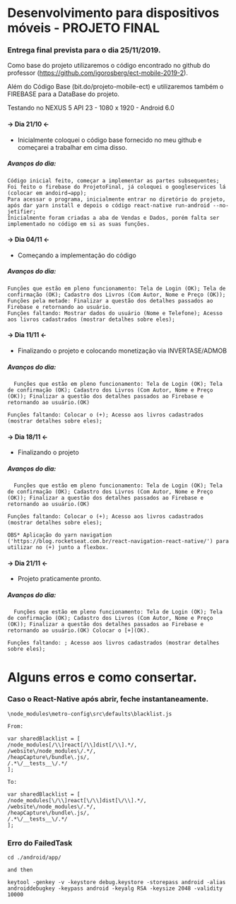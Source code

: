 # Desenvolvimento para dispositivos móveis - PROJETO FINAL

### Entrega final prevista para o dia 25/11/2019.


Como base do projeto utilizaremos o código encontrado no github do professor (https://github.com/igorosberg/ect-mobile-2019-2).

Além do Código Base (bit.do/projeto-mobile-ect) e utilizaremos também o FIREBASE para a DataBase do projeto.

Testando no NEXUS 5 API 23 - 1080 x 1920 - Android 6.0

#### → Dia 21/10 ←
- Inicialmente coloquei o código base fornecido no meu github e começarei a trabalhar em cima disso.

##### Avanços do dia: ###### 
    Código inicial feito, começar a implementar as partes subsequentes;  
    Foi feito o firebase do ProjetoFinal, já coloquei o googleservices lá (colocar em andoird→app);  
    Para acessar o programa, inicialmente entrar no diretório do projeto, após dar yarn install e depois o código react-native run-android --no-jetifier;  
    Inicialmente foram criadas a aba de Vendas e Dados, porém falta ser implementado no código em si as suas funções.
                
#### → Dia 04/11 ←
- Começando a implementação do código

##### Avanços do dia: ###### 
    Funções que estão em pleno funcionamento: Tela de Login (OK); Tela de confirmação (OK); Cadastro dos Livros (Com Autor, Nome e Preço (OK));
    Funções pela metade: Finalizar a questão dos detalhes passados ao Firebase e retornando ao usuário.
    Funções faltando: Mostrar dados do usuário (Nome e Telefone); Acesso aos livros cadastrados (mostrar detalhes sobre eles); 

#### → Dia 11/11 ←
- Finalizando o projeto e colocando monetização via INVERTASE/ADMOB

##### Avanços do dia: ###### 
      Funções que estão em pleno funcionamento: Tela de Login (OK); Tela de confirmação (OK); Cadastro dos Livros (Com Autor, Nome e Preço (OK)); Finalizar a questão dos detalhes passados ao Firebase e retornando ao usuário.(OK)

    Funções faltando: Colocar o (+); Acesso aos livros cadastrados (mostrar detalhes sobre eles); 
    
#### → Dia 18/11 ←
- Finalizando o projeto

##### Avanços do dia: ###### 
      Funções que estão em pleno funcionamento: Tela de Login (OK); Tela de confirmação (OK); Cadastro dos Livros (Com Autor, Nome e Preço (OK)); Finalizar a questão dos detalhes passados ao Firebase e retornando ao usuário.(OK)

    Funções faltando: Colocar o (+); Acesso aos livros cadastrados (mostrar detalhes sobre eles);
    
    OBS* Aplicação do yarn navigation ('https://blog.rocketseat.com.br/react-navigation-react-native/') para utilizar no (+) junto a flexbox. 

#### → Dia 21/11 ←
- Projeto praticamente pronto.

##### Avanços do dia: ###### 
      Funções que estão em pleno funcionamento: Tela de Login (OK); Tela de confirmação (OK); Cadastro dos Livros (Com Autor, Nome e Preço (OK)); Finalizar a questão dos detalhes passados ao Firebase e retornando ao usuário.(OK) Colocar o [+](OK).

    Funções faltando: ; Acesso aos livros cadastrados (mostrar detalhes sobre eles);
    

# Alguns erros e como consertar.

### Caso o React-Native após abrir, feche instantaneamente.
    \node_modules\metro-config\src\defaults\blacklist.js    
        
    From:
        
    var sharedBlacklist = [
    /node_modules[/\\]react[/\\]dist[/\\].*/,
    /website\/node_modules\/.*/,
    /heapCapture\/bundle\.js/,
    /.*\/__tests__\/.*/
    ];

    To:

    var sharedBlacklist = [
    /node_modules[\/\\]react[\/\\]dist[\/\\].*/,
    /website\/node_modules\/.*/,
    /heapCapture\/bundle\.js/,
    /.*\/__tests__\/.*/
    ];

### Erro do FailedTask

    cd ./android/app/

    and then

    keytool -genkey -v -keystore debug.keystore -storepass android -alias androiddebugkey -keypass android -keyalg RSA -keysize 2048 -validity 10000

